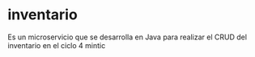 # inventario
Es un microservicio que se desarrolla en Java para realizar el CRUD del inventario en el ciclo 4 mintic
